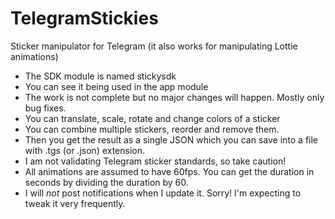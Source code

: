 # TelegramStickies
Sticker manipulator for Telegram (it also works for manipulating Lottie animations)

- The SDK module is named stickysdk
- You can see it being used in the app module
- The work is not complete but no major changes will happen. Mostly only bug fixes.
- You can translate, scale, rotate and change colors of a sticker
- You can combine multiple stickers, reorder and remove them.
- Then you get the result as a single JSON which you can save into a file with .tgs (or .json) extension.
- I am not validating Telegram sticker standards, so take caution!
- All animations are assumed to have 60fps. You can get the duration in seconds by dividing the duration by 60.
- I will *not* post notifications when I update it. Sorry! I'm expecting to tweak it very frequently. 